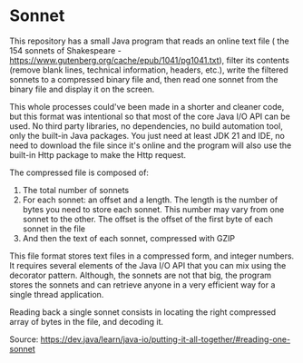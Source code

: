 # Sonnet

This repository has a small Java program that reads an online text file (
the 154 sonnets of Shakespeare - https://www.gutenberg.org/cache/epub/1041/pg1041.txt),
filter its contents (remove blank lines, technical information, headers, etc.), write the filtered sonnets to a 
compressed binary file and, then read one sonnet from the binary file and display it on the screen.

This whole processes could've been made in a shorter and cleaner code, but this format was intentional so that most of
the core Java I/O API can be used. No third party libraries, no dependencies, no build automation tool,
only the built-in Java packages.
You just need at least JDK 21 and IDE, no need to download the file since it's online and the program will also use 
the built-in Http package to make the Http request.

The compressed file is composed of:

1. The total number of sonnets
2. For each sonnet: an offset and a length.
The length is the number of bytes you need to store each sonnet.
This number may vary from one sonnet to the other. The offset is the offset 
of the first byte of each sonnet in the file
3. And then the text of each sonnet, compressed with GZIP

This file format stores text files in a compressed form, and integer numbers.
It requires several elements of the Java I/O API that you can mix using the decorator pattern.
Although, the sonnets are not that big, the program stores the sonnets and can retrieve anyone in a very
efficient way for a single thread application.

Reading back a single sonnet consists in locating the right compressed array of bytes in the file, and decoding it.

Source: https://dev.java/learn/java-io/putting-it-all-together/#reading-one-sonnet
